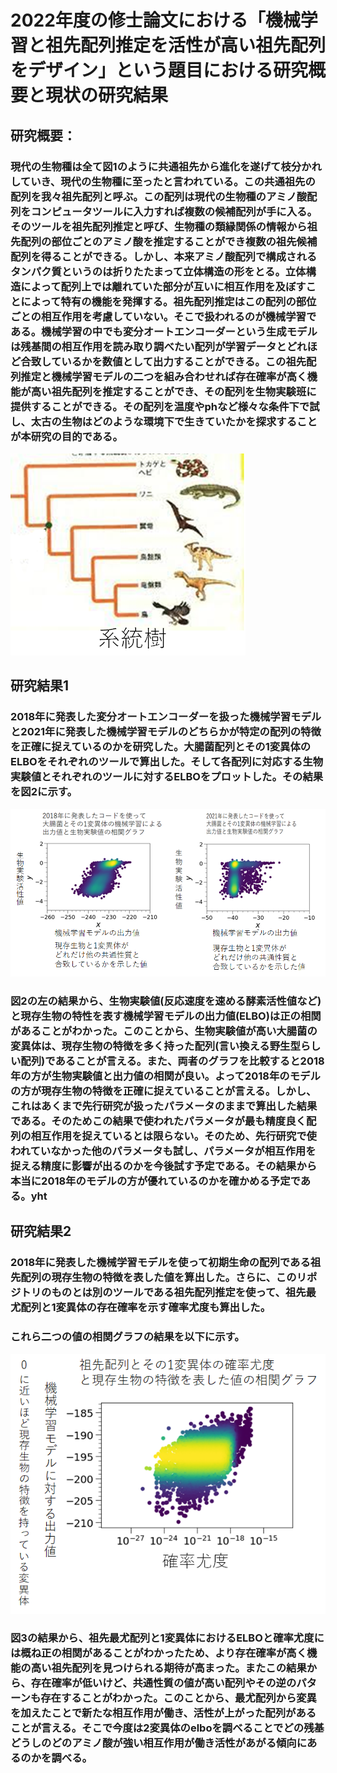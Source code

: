 # 2022年度の修士論文における「機械学習と祖先配列推定を活性が高い祖先配列をデザイン」という題目における研究概要と現状の研究結果<br>

## 研究概要：<br>
### 現代の生物種は全て図1のように共通祖先から進化を遂げて枝分かれしていき、現代の生物種に至ったと言われている。この共通祖先の配列を我々祖先配列と呼ぶ。この配列は現代の生物種のアミノ酸配列をコンピュータツールに入力すれば複数の候補配列が手に入る。そのツールを祖先配列推定と呼び、生物種の類縁関係の情報から祖先配列の部位ごとのアミノ酸を推定することができ複数の祖先候補配列を得ることができる。しかし、本来アミノ酸配列で構成されるタンパク質というのは折りたたまって立体構造の形をとる。立体構造によって配列上では離れていた部分が互いに相互作用を及ぼすことによって特有の機能を発揮する。祖先配列推定はこの配列の部位ごとの相互作用を考慮していない。そこで扱われるのが機械学習である。機械学習の中でも変分オートエンコーダーという生成モデルは残基間の相互作用を読み取り調べたい配列が学習データとどれほど合致しているかを数値として出力することができる。この祖先配列推定と機械学習モデルの二つを組み合わせれば存在確率が高く機能が高い祖先配列を推定することができ、その配列を生物実験班に提供することができる。その配列を温度やphなど様々な条件下で試し、太古の生物はどのような環境下で生きていたかを探求することが本研究の目的である。
![2018年のコードと2021年のコードの性能](系統樹.png "図1:系統樹" )<br>


## 研究結果1<br>
### 2018年に発表した変分オートエンコーダーを扱った機械学習モデルと2021年に発表した機械学習モデルのどちらかが特定の配列の特徴を正確に捉えているのかを研究した。大腸菌配列とその1変異体のELBOをそれぞれのツールで算出した。そして各配列に対応する生物実験値とそれぞれのツールに対するELBOをプロットした。その結果を図2に示す。<br>
![2018年のコードと2021年のコードの性能](生物実験_Elbo_2018_2021比較.png "図2:祖先配列とその1変異体の特徴量と確率尤度の相関関係" )<br>
### 図2の左の結果から、生物実験値(反応速度を速める酵素活性値など)と現存生物の特性を表す機械学習モデルの出力値(ELBO)は正の相関があることがわかった。このことから、生物実験値が高い大腸菌の変異体は、現存生物の特徴を多く持った配列(言い換える野生型らしい配列)であることが言える。また、両者のグラフを比較すると2018年の方が生物実験値と出力値の相関が良い。よって2018年のモデルの方が現存生物の特徴を正確に捉えていることが言える。しかし、これはあくまで先行研究が扱ったパラメータのままで算出した結果である。そのためこの結果で使われたパラメータが最も精度良く配列の相互作用を捉えているとは限らない。そのため、先行研究で使われていなかった他のパラメータも試し、パラメータが相互作用を捉える精度に影響が出るのかを今後試す予定である。その結果から本当に2018年のモデルの方が優れているのかを確かめる予定である。yht

## 研究結果2
### 2018年に発表した機械学習モデルを使って初期生命の配列である祖先配列の現存生物の特徴を表した値を算出した。さらに、このリポジトリのものとは別のツールである祖先配列推定を使って、祖先最尤配列と1変異体の存在確率を示す確率尤度も算出した。<br>
### これら二つの値の相関グラフの結果を以下に示す。<br>
![祖先最尤配列とその1変異体のELBOと確率尤度の関係](祖先配列_確率尤度_ELBO.png "図3:祖先配列とその1変異体の特徴量と確率尤度の相関関係" )<br>
### 図3の結果から、祖先最尤配列と1変異体におけるELBOと確率尤度には概ね正の相関があることがわかったため、より存在確率が高く機能の高い祖先配列を見つけられる期待が高まった。またこの結果から、存在確率が低いけど、共通性質の値が高い配列やその逆のパターンも存在することがわかった。このことから、最尤配列から変異を加えたことで新たな相互作用が働き、活性が上がった配列があることが言える。そこで今度は2変異体のelboを調べることでどの残基どうしのどのアミノ酸が強い相互作用が働き活性があがる傾向にあるのかを調べる。


